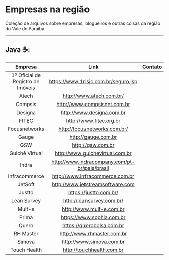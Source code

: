 # Empresas na região
Coleção de arquivos sobre empresas, blogueiros e outras coisas da região do Vale do Paraíba.

---

## Java :coffee::

|     Empresa    |               Link               | Contato |
|:--------------:|:--------------------------------:|:-------:|
| 1º Oficial de Registro de Imóveis |     https://www.1risjc.com.br/seguro.jsp | |
| Atech          |         http://www.atech.com.br/ |         |
| Compsis        |     http://www.compsisnet.com.br |         |
| Designa        |        http://www.designa.com.br |         |
| FITEC          |          http://www.fitec.org.br |         |
| Focusnetworks  |     http://focusnetworks.com.br/ |         |
| Gauge          |              http://gauge.com.br |         |
| GSW            |                http://gsw.com.br |         |
| Guichê Virtual |  http://www.guichevirtual.com.br |         |
| Indra  |  http://www.indracompany.com/pt-br/pais/brasil |         |
| Infracommerce  |  http://www.infracommerce.com.br |         |
| JetSoft        | http://www.jetstreamsoftware.com |         |
| Justto         |     https://justto.com.br/       |         |
| Lean Survey    |        http://leansurvey.com.br/ |         |
| Mult-e         |         http://www.mult-e.com.br |         |
| Prima          |        https://www.sophia.com.br |         |
| Quero          |        https://querobolsa.com.br |         |
| RH Master      |       http://www.rhmaster.com.br |         ||
| Simova         |         http://www.simova.com.br |         |
| Touch Health   |        http://touchhealth.com.br |         |